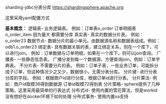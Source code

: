 sharding-jdbc分表分库 https://shardingsphere.apache.org

这里采用yaml配置方式

**基本概念：**
    逻辑表- 业务逻辑表。  例如：订单表o_order 订单明细表o_order_item  因为量大 都需要分库
    真实表- 真实的数据分片表。 例如：o_order23
    数据节点- 数据分片的最小单元。由数据源名称和数据表组成。例如： odb1.o_order23
    绑定表- 具有数据关联的表，建立绑定关系，则在一个库下，可以进行join。 例如：订单数据与订单明细，如果在一个库下，则可以join查询。
    广播表- 一些静态信息表。 广播分发到每一个数据源，方便查询join。例如：订单字典表。
    不分片表- 不需要分片的表。 例如：订单子表，一些业务订单，可能拆分成子订单，但这种情况少之又少，数据很小，无需分表分库。
    分片键- 进行分表分库的字段。 例如：根据商户id进行分库，根据订单id进行分表。
    分片算法- 例如：商户id取模36得到数据源 订单id取模72得到表
    分片策略- sphere提供了几种策略，这里采用最简单的行表达式
    分布式id- 使用内置的雪花算法，但是workid没有想好在docker环境下如何处理
    分布式事务- 使用内置xa支持
